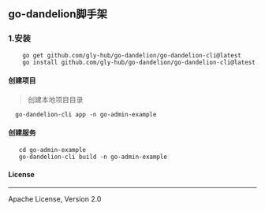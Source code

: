 ## go-dandelion脚手架

### 1.安装
```
    go get github.com/gly-hub/go-dandelion/go-dandelion-cli@latest
    go install github.com/gly-hub/go-dandelion/go-dandelion-cli@latest
```

#### 创建项目
> 创建本地项目目录
```shell
  go-dandelion-cli app -n go-admin-example
```

#### 创建服务
```shell
   cd go-admin-example
   go-dandelion-cli build -n go-admin-example
```

#### License
---
Apache License, Version 2.0
